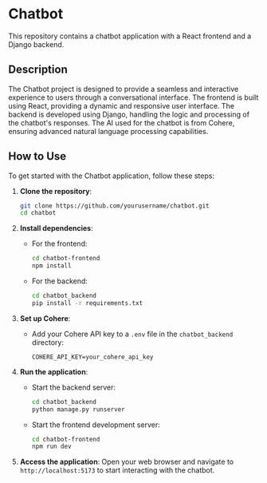 # Chatbot

This repository contains a chatbot application with a React frontend and a Django backend.

## Description

The Chatbot project is designed to provide a seamless and interactive experience to users through a conversational interface. The frontend is built using React, providing a dynamic and responsive user interface. The backend is developed using Django, handling the logic and processing of the chatbot's responses. The AI used for the chatbot is from Cohere, ensuring advanced natural language processing capabilities.

## How to Use

To get started with the Chatbot application, follow these steps:

1. **Clone the repository**:

    ```bash
    git clone https://github.com/yourusername/chatbot.git
    cd chatbot
    ```

2. **Install dependencies**:
    - For the frontend:

        ```bash
        cd chatbot-frontend
        npm install
        ```

    - For the backend:

        ```bash
        cd chatbot_backend
        pip install -r requirements.txt
        ```

3. **Set up Cohere**:
    - Add your Cohere API key to a `.env` file in the `chatbot_backend` directory:

        ```
        COHERE_API_KEY=your_cohere_api_key
        ```

4. **Run the application**:
    - Start the backend server:

        ```bash
        cd chatbot_backend
        python manage.py runserver
        ```

    - Start the frontend development server:

        ```bash
        cd chatbot-frontend
        npm run dev
        ```

5. **Access the application**:
    Open your web browser and navigate to `http://localhost:5173` to start interacting with the chatbot.
